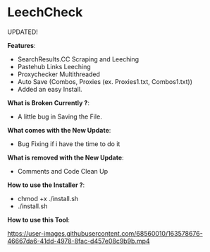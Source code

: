 # LeechCheck
UPDATED!

**Features**:
- SearchResults.CC Scraping and Leeching
- Pastehub Links Leeching
- Proxychecker Multithreaded
- Auto Save (Combos, Proxies (ex. Proxies1.txt, Combos1.txt))
- Added an easy Install.

**What is Broken Currently ?**:
- A little bug in Saving the File.

**What comes with the New Update**:
- Bug Fixing if i have the time to do it

**What is removed with the New Update**:
- Comments and Code Clean Up

**How to use the Installer ?**:
- chmod +x ./install.sh
- ./install.sh

**How to use this Tool**:


https://user-images.githubusercontent.com/68560010/163578676-46667da6-41dd-4978-8fac-d457e08c9b9b.mp4

